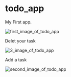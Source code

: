 # todo_app

My First app.

![first_image_of_todo_app](https://github.com/yogi0808/ToDoApp/assets/148646093/feb7c8ec-ccb9-4918-a988-7fd2d57e0f83)

Delet your task 

![3_image_of_todo_app](https://github.com/yogi0808/ToDoApp/assets/148646093/8c8729a7-6c3a-4087-8c08-31ebfabc69a7)

Add a task

![second_image_of_todo_app](https://github.com/yogi0808/ToDoApp/assets/148646093/3d41e509-0b09-4fd9-bab0-a1209ff71fba)
